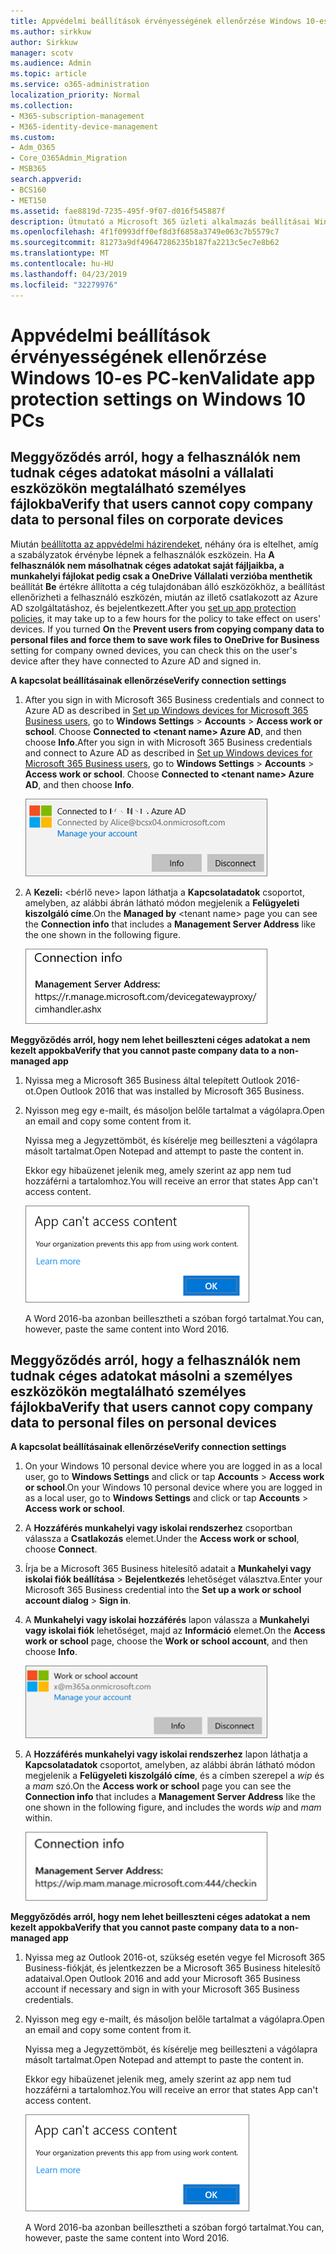 ```yaml
---
title: Appvédelmi beállítások érvényességének ellenőrzése Windows 10-es PC-ken
ms.author: sirkkuw
author: Sirkkuw
manager: scotv
ms.audience: Admin
ms.topic: article
ms.service: o365-administration
localization_priority: Normal
ms.collection:
- M365-subscription-management
- M365-identity-device-management
ms.custom:
- Adm_O365
- Core_O365Admin_Migration
- MSB365
search.appverid:
- BCS160
- MET150
ms.assetid: fae8819d-7235-495f-9f07-d016f545887f
description: Útmutató a Microsoft 365 üzleti alkalmazás beállításai Windows 10 eszközök ellenőrzése.
ms.openlocfilehash: 4f1f0993dff0ef8d3f6858a3749e063c7b5579c7
ms.sourcegitcommit: 81273a9df49647286235b187fa2213c5ec7e8b62
ms.translationtype: MT
ms.contentlocale: hu-HU
ms.lasthandoff: 04/23/2019
ms.locfileid: "32279976"
---
```

# <a name="validate-app-protection-settings-on-windows-10-pcs"></a><span data-ttu-id="6da0b-103">Appvédelmi beállítások érvényességének ellenőrzése Windows 10-es PC-ken</span><span class="sxs-lookup"><span data-stu-id="6da0b-103">Validate app protection settings on Windows 10 PCs</span></span>

## <a name="verify-that-users-cannot-copy-company-data-to-personal-files-on-corporate-devices"></a><span data-ttu-id="6da0b-104">Meggyőződés arról, hogy a felhasználók nem tudnak céges adatokat másolni a vállalati eszközökön megtalálható személyes fájlokba</span><span class="sxs-lookup"><span data-stu-id="6da0b-104">Verify that users cannot copy company data to personal files on corporate devices</span></span>

<span data-ttu-id="6da0b-p101">Miután [beállította az appvédelmi házirendeket](protection-settings-for-windows-10-devices.md), néhány óra is eltelhet, amíg a szabályzatok érvénybe lépnek a felhasználók eszközein. Ha **A felhasználók nem másolhatnak céges adatokat saját fájljaikba, a munkahelyi fájlokat pedig csak a OneDrive Vállalati verzióba menthetik** beállítát **Be** értékre állította a cég tulajdonában álló eszközökhöz, a beállítást ellenőrizheti a felhasználó eszközén, miután az illető csatlakozott az Azure AD szolgáltatáshoz, és bejelentkezett.</span><span class="sxs-lookup"><span data-stu-id="6da0b-p101">After you [set up app protection policies](protection-settings-for-windows-10-devices.md), it may take up to a few hours for the policy to take effect on users' devices. If you turned **On** the **Prevent users from copying company data to personal files and force them to save work files to OneDrive for Business** setting for company owned devices, you can check this on the user's device after they have connected to Azure AD and signed in.</span></span> 
  
 <span data-ttu-id="6da0b-107">**A kapcsolat beállításainak ellenőrzése**</span><span class="sxs-lookup"><span data-stu-id="6da0b-107">**Verify connection settings**</span></span>
  
1. <span data-ttu-id="6da0b-p102">After you sign in with Microsoft 365 Business credentials and connect to Azure AD as described in [Set up Windows devices for Microsoft 365 Business users](set-up-windows-devices.md), go to **Windows Settings** \> **Accounts** \> **Access work or school**. Choose **Connected to \<tenant name\> Azure AD**, and then choose **Info**.</span><span class="sxs-lookup"><span data-stu-id="6da0b-p102">After you sign in with Microsoft 365 Business credentials and connect to Azure AD as described in [Set up Windows devices for Microsoft 365 Business users](set-up-windows-devices.md), go to **Windows Settings** \> **Accounts** \> **Access work or school**. Choose **Connected to \<tenant name\> Azure AD**, and then choose **Info**.</span></span>
    
    ![Click or tap Info on the Connected to Azure AD dialog.](media/a36ede2b-d1a0-4d4e-8ea7-af39b4b63890.png)
  
2. <span data-ttu-id="6da0b-111">A **Kezeli:** \<bérlő neve\> lapon láthatja a **Kapcsolatadatok** csoportot, amelyben, az alábbi ábrán látható módon megjelenik a **Felügyeleti kiszolgáló címe**.</span><span class="sxs-lookup"><span data-stu-id="6da0b-111">On the **Managed by** \<tenant name\> page you can see the **Connection info** that includes a **Management Server Address** like the one shown in the following figure.</span></span> 
    
    ![Managed by page shows connection info of the device manager URL.](media/47515a8e-2d0c-4bea-99f0-6b2545b88a11.png)
  
 <span data-ttu-id="6da0b-113">**Meggyőződés arról, hogy nem lehet beilleszteni céges adatokat a nem kezelt appokba**</span><span class="sxs-lookup"><span data-stu-id="6da0b-113">**Verify that you cannot paste company data to a non-managed app**</span></span>
  
1. <span data-ttu-id="6da0b-114">Nyissa meg a Microsoft 365 Business által telepített Outlook 2016-ot.</span><span class="sxs-lookup"><span data-stu-id="6da0b-114">Open Outlook 2016 that was installed by Microsoft 365 Business.</span></span>
    
2. <span data-ttu-id="6da0b-115">Nyisson meg egy e-mailt, és másoljon belőle tartalmat a vágólapra.</span><span class="sxs-lookup"><span data-stu-id="6da0b-115">Open an email and copy some content from it.</span></span>
    
    <span data-ttu-id="6da0b-116">Nyissa meg a Jegyzettömböt, és kísérelje meg beilleszteni a vágólapra másolt tartalmat.</span><span class="sxs-lookup"><span data-stu-id="6da0b-116">Open Notepad and attempt to paste the content in.</span></span>
    
    <span data-ttu-id="6da0b-117">Ekkor egy hibaüzenet jelenik meg, amely szerint az app nem tud hozzáférni a tartalomhoz.</span><span class="sxs-lookup"><span data-stu-id="6da0b-117">You will receive an error that states App can't access content.</span></span>
    
    ![A dialog that states app can't access content when you paste into an unmanaged app.](media/5e82b154-cf2f-43c8-ae80-b45d8ad80e56.png)
  
    <span data-ttu-id="6da0b-119">A Word 2016-ba azonban beillesztheti a szóban forgó tartalmat.</span><span class="sxs-lookup"><span data-stu-id="6da0b-119">You can, however, paste the same content into Word 2016.</span></span>
    
## <a name="verify-that-users-cannot-copy-company-data-to-personal-files-on-personal-devices"></a><span data-ttu-id="6da0b-120">Meggyőződés arról, hogy a felhasználók nem tudnak céges adatokat másolni a személyes eszközökön megtalálható személyes fájlokba</span><span class="sxs-lookup"><span data-stu-id="6da0b-120">Verify that users cannot copy company data to personal files on personal devices</span></span>

 <span data-ttu-id="6da0b-121">**A kapcsolat beállításainak ellenőrzése**</span><span class="sxs-lookup"><span data-stu-id="6da0b-121">**Verify connection settings**</span></span>
  
1. <span data-ttu-id="6da0b-122">On your Windows 10 personal device where you are logged in as a local user, go to **Windows Settings** and click or tap **Accounts** \> **Access work or school**.</span><span class="sxs-lookup"><span data-stu-id="6da0b-122">On your Windows 10 personal device where you are logged in as a local user, go to **Windows Settings** and click or tap **Accounts** \> **Access work or school**.</span></span>
    
2. <span data-ttu-id="6da0b-123">A **Hozzáférés munkahelyi vagy iskolai rendszerhez** csoportban válassza a **Csatlakozás** elemet.</span><span class="sxs-lookup"><span data-stu-id="6da0b-123">Under the **Access work or school**, choose **Connect**.</span></span>
    
3. <span data-ttu-id="6da0b-124">Írja be a Microsoft 365 Business hitelesítő adatait a **Munkahelyi vagy iskolai fiók beállítása** \> **Bejelentkezés** lehetőséget választva.</span><span class="sxs-lookup"><span data-stu-id="6da0b-124">Enter your Microsoft 365 Business credential into the **Set up a work or school account dialog** \> **Sign in**.</span></span>
    
4. <span data-ttu-id="6da0b-125">A **Munkahelyi vagy iskolai hozzáférés** lapon válassza a **Munkahelyi vagy iskolai fiók** lehetőséget, majd az **Információ** elemet.</span><span class="sxs-lookup"><span data-stu-id="6da0b-125">On the **Access work or school** page, choose the **Work or school account**, and then choose **Info**.</span></span>
    
    ![Click or tap Info on the Work or school account dalog.](media/63bd8b32-cb32-4afa-8ce0-6070ac403abc.png)
  
5. <span data-ttu-id="6da0b-127">A **Hozzáférés munkahelyi vagy iskolai rendszerhez** lapon láthatja a **Kapcsolatadatok** csoportot, amelyben, az alábbi ábrán látható módon megjelenik a **Felügyeleti kiszolgáló címe**, és a címben szerepel a  *wip*  és a  *mam*  szó.</span><span class="sxs-lookup"><span data-stu-id="6da0b-127">On the **Access work or school** page you can see the **Connection info** that includes a **Management Server Address** like the one shown in the following figure, and includes the words  *wip*  and  *mam*  within.</span></span> 
    
    ![Managed by page shows connection info URL that includes the words mam and wpi.](media/abd4eaf4-44fa-4538-a3e8-1e0d331dfe1e.png)
  
 <span data-ttu-id="6da0b-129">**Meggyőződés arról, hogy nem lehet beilleszteni céges adatokat a nem kezelt appokba**</span><span class="sxs-lookup"><span data-stu-id="6da0b-129">**Verify that you cannot paste company data to a non-managed app**</span></span>
  
1. <span data-ttu-id="6da0b-130">Nyissa meg az Outlook 2016-ot, szükség esetén vegye fel Microsoft 365 Business-fiókját, és jelentkezzen be a Microsoft 365 Business hitelesítő adataival.</span><span class="sxs-lookup"><span data-stu-id="6da0b-130">Open Outlook 2016 and add your Microsoft 365 Business account if necessary and sign in with your Microsoft 365 Business credentials.</span></span>
    
2. <span data-ttu-id="6da0b-131">Nyisson meg egy e-mailt, és másoljon belőle tartalmat a vágólapra.</span><span class="sxs-lookup"><span data-stu-id="6da0b-131">Open an email and copy some content from it.</span></span>
    
    <span data-ttu-id="6da0b-132">Nyissa meg a Jegyzettömböt, és kísérelje meg beilleszteni a vágólapra másolt tartalmat.</span><span class="sxs-lookup"><span data-stu-id="6da0b-132">Open Notepad and attempt to paste the content in.</span></span>
    
    <span data-ttu-id="6da0b-133">Ekkor egy hibaüzenet jelenik meg, amely szerint az app nem tud hozzáférni a tartalomhoz.</span><span class="sxs-lookup"><span data-stu-id="6da0b-133">You will receive an error that states App can't access content.</span></span>
    
    ![A dialog that states app can't access content when you paste into an unmanaged app.](media/5e82b154-cf2f-43c8-ae80-b45d8ad80e56.png)
  
    <span data-ttu-id="6da0b-135">A Word 2016-ba azonban beillesztheti a szóban forgó tartalmat.</span><span class="sxs-lookup"><span data-stu-id="6da0b-135">You can, however, paste the same content into Word 2016.</span></span>
    

